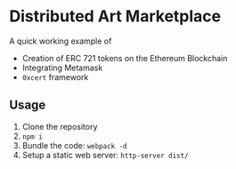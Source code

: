 # Distributed Art Marketplace

A quick working example of 
- Creation of ERC 721 tokens on the Ethereum Blockchain
- Integrating Metamask
- `0xcert` framework

## Usage
1. Clone the repository
2. `npm i`
3. Bundle the code: `webpack -d`
4. Setup a static web server: `http-server dist/`